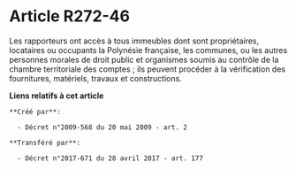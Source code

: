 # Article R272-46

Les rapporteurs ont accès à tous immeubles dont sont propriétaires, locataires ou occupants la Polynésie française, les
communes, ou les autres personnes morales de droit public et organismes soumis au contrôle de la chambre territoriale des
comptes ; ils peuvent procéder à la vérification des fournitures, matériels, travaux et constructions.

**Liens relatifs à cet article**

	**Créé par**:

	  - Décret n°2009-568 du 20 mai 2009 - art. 2

	**Transféré par**:

	  - Décret n°2017-671 du 28 avril 2017 - art. 177
